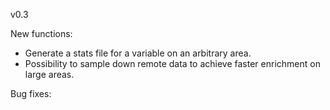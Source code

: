 v0.3

New functions:
- Generate a stats file for a variable on an arbitrary area.
- Possibility to sample down remote data to achieve faster enrichment on large areas.

Bug fixes:

